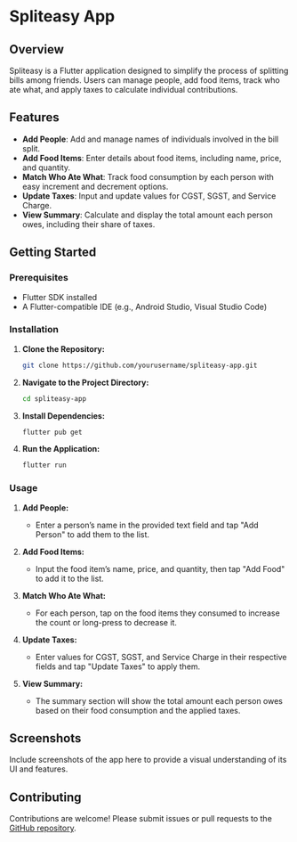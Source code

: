 # Spliteasy App

## Overview

Spliteasy is a Flutter application designed to simplify the process of splitting bills among friends. Users can manage people, add food items, track who ate what, and apply taxes to calculate individual contributions.

## Features

- **Add People**: Add and manage names of individuals involved in the bill split.
- **Add Food Items**: Enter details about food items, including name, price, and quantity.
- **Match Who Ate What**: Track food consumption by each person with easy increment and decrement options.
- **Update Taxes**: Input and update values for CGST, SGST, and Service Charge.
- **View Summary**: Calculate and display the total amount each person owes, including their share of taxes.

## Getting Started

### Prerequisites

- Flutter SDK installed
- A Flutter-compatible IDE (e.g., Android Studio, Visual Studio Code)

### Installation

1. **Clone the Repository:**

   ```sh
   git clone https://github.com/yourusername/spliteasy-app.git
   ```

2. **Navigate to the Project Directory:**

   ```sh
   cd spliteasy-app
   ```

3. **Install Dependencies:**

   ```sh
   flutter pub get
   ```

4. **Run the Application:**

   ```sh
   flutter run
   ```

### Usage

1. **Add People:**
   - Enter a person’s name in the provided text field and tap "Add Person" to add them to the list.

2. **Add Food Items:**
   - Input the food item’s name, price, and quantity, then tap "Add Food" to add it to the list.

3. **Match Who Ate What:**
   - For each person, tap on the food items they consumed to increase the count or long-press to decrease it.

4. **Update Taxes:**
   - Enter values for CGST, SGST, and Service Charge in their respective fields and tap "Update Taxes" to apply them.

5. **View Summary:**
   - The summary section will show the total amount each person owes based on their food consumption and the applied taxes.

## Screenshots

Include screenshots of the app here to provide a visual understanding of its UI and features.

## Contributing

Contributions are welcome! Please submit issues or pull requests to the [GitHub repository](https://github.com/John-Joseph-R/SplitEasy).
